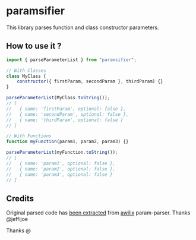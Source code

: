 # paramsifier

This library parses function and class constructor parameters.

## How to use it ?

```js
import { parseParameterList } from "paramsifier";

// With Classes
class MyClass {
	constructor({ firstParam, secondParam }, thirdParam) {}
}

parseParameterList(MyClass.toString());
// [
//   { name: 'firstParam', optional: false },
//   { name: 'secondParam', optional: false },
//   { name: 'thirdParam', optional: false }
// ]

// With Functions
function myFunction(param1, param2, param3) {}

parseParameterList(myFunction.toString());
// [
//   { name: 'param1', optional: false },
//   { name: 'param2', optional: false },
//   { name: 'param3', optional: false }
// ]
```

## Credits

Original parsed code has [been extracted](https://github.com/jeffijoe/awilix/issues/307) from [awilix](https://github.com/jeffijoe/awilix) param-parser. Thanks @jeffijoe

Thanks @
